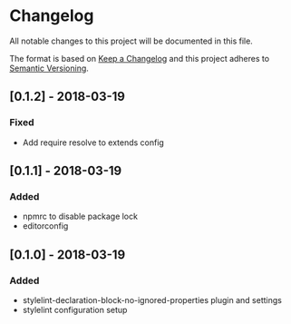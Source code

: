 # Changelog
All notable changes to this project will be documented in this file.

The format is based on [Keep a Changelog](http://keepachangelog.com/en/1.0.0/)
and this project adheres to [Semantic Versioning](http://semver.org/spec/v2.0.0.html).

## [0.1.2] - 2018-03-19
### Fixed
- Add require resolve to extends config

## [0.1.1] - 2018-03-19
### Added
- npmrc to disable package lock
- editorconfig

## [0.1.0] - 2018-03-19
### Added
- stylelint-declaration-block-no-ignored-properties plugin and settings
- stylelint configuration setup
